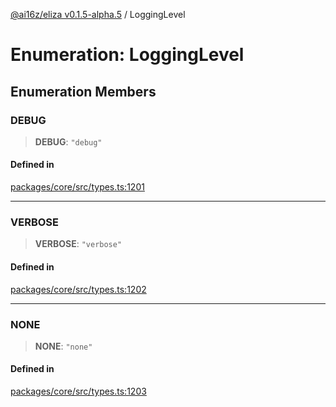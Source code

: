 [@ai16z/eliza v0.1.5-alpha.5](../index.md) / LoggingLevel

# Enumeration: LoggingLevel

## Enumeration Members

### DEBUG

> **DEBUG**: `"debug"`

#### Defined in

[packages/core/src/types.ts:1201](https://github.com/ai16z/eliza/blob/main/packages/core/src/types.ts#L1201)

***

### VERBOSE

> **VERBOSE**: `"verbose"`

#### Defined in

[packages/core/src/types.ts:1202](https://github.com/ai16z/eliza/blob/main/packages/core/src/types.ts#L1202)

***

### NONE

> **NONE**: `"none"`

#### Defined in

[packages/core/src/types.ts:1203](https://github.com/ai16z/eliza/blob/main/packages/core/src/types.ts#L1203)
